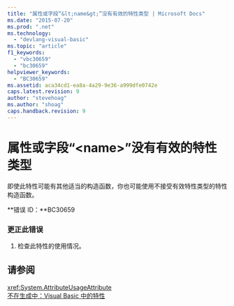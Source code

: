 ```yaml
---
title: "属性或字段“&lt;name&gt;”没有有效的特性类型 | Microsoft Docs"
ms.date: "2015-07-20"
ms.prod: ".net"
ms.technology: 
  - "devlang-visual-basic"
ms.topic: "article"
f1_keywords: 
  - "vbc30659"
  - "bc30659"
helpviewer_keywords: 
  - "BC30659"
ms.assetid: aca34cd1-ea8a-4a29-9e36-a999dfe0742e
caps.latest.revision: 9
author: "stevehoag"
ms.author: "shoag"
caps.handback.revision: 9
---
```

# 属性或字段“&lt;name&gt;”没有有效的特性类型
即使此特性可能有其他适当的构造函数，你也可能使用不接受有效特性类型的特性构造函数。  
  
 **错误 ID：**BC30659  
  
### 更正此错误  
  
1.  检查此特性的使用情况。  
  
## 请参阅  
 <xref:System.AttributeUsageAttribute>   
 [不在生成中：Visual Basic 中的特性](http://msdn.microsoft.com/zh-cn/620bfc0e-4582-4c8b-8432-ebc5c3dccc22)